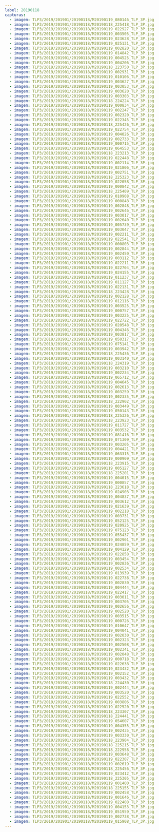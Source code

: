 ```yaml
---
label: 20190118
capturas:
  - imagem: TLP3/2019/201901/20190118/M20190119_080146_TLP_3P.jpg
  - imagem: TLP3/2019/201901/20190118/M20190118_225418_TLP_3P.jpg
  - imagem: TLP3/2019/201901/20190118/M20190119_022927_TLP_3P.jpg
  - imagem: TLP3/2019/201901/20190118/M20190119_003505_TLP_3P.jpg
  - imagem: TLP3/2019/201901/20190118/M20190119_023628_TLP_3P.jpg
  - imagem: TLP3/2019/201901/20190118/M20190119_025131_TLP_3P.jpg
  - imagem: TLP3/2019/201901/20190118/M20190119_002820_TLP_3P.jpg
  - imagem: TLP3/2019/201901/20190118/M20190119_014842_TLP_3P.jpg
  - imagem: TLP3/2019/201901/20190118/M20190119_004525_TLP_3P.jpg
  - imagem: TLP3/2019/201901/20190118/M20190119_004206_TLP_3P.jpg
  - imagem: TLP3/2019/201901/20190118/M20190118_223750_TLP_3P.jpg
  - imagem: TLP3/2019/201901/20190118/M20190119_002931_TLP_3P.jpg
  - imagem: TLP3/2019/201901/20190118/M20190119_010106_TLP_3P.jpg
  - imagem: TLP3/2019/201901/20190118/M20190119_003627_TLP_3P.jpg
  - imagem: TLP3/2019/201901/20190118/M20190119_003053_TLP_3P.jpg
  - imagem: TLP3/2019/201901/20190118/M20190119_003620_TLP_3P.jpg
  - imagem: TLP3/2019/201901/20190118/M20190119_003303_TLP_3P.jpg
  - imagem: TLP3/2019/201901/20190118/M20190118_224224_TLP_3P.jpg
  - imagem: TLP3/2019/201901/20190118/M20190119_000834_TLP_3P.jpg
  - imagem: TLP3/2019/201901/20190118/M20190119_002247_TLP_3P.jpg
  - imagem: TLP3/2019/201901/20190118/M20190119_002320_TLP_3P.jpg
  - imagem: TLP3/2019/201901/20190118/M20190119_022345_TLP_3P.jpg
  - imagem: TLP3/2019/201901/20190118/M20190118_225426_TLP_3P.jpg
  - imagem: TLP3/2019/201901/20190118/M20190119_022754_TLP_3P.jpg
  - imagem: TLP3/2019/201901/20190118/M20190119_004026_TLP_3P.jpg
  - imagem: TLP3/2019/201901/20190118/M20190119_002733_TLP_3P.jpg
  - imagem: TLP3/2019/201901/20190118/M20190119_000715_TLP_3P.jpg
  - imagem: TLP3/2019/201901/20190118/M20190119_064553_TLP_3P.jpg
  - imagem: TLP3/2019/201901/20190118/M20190118_223213_TLP_3P.jpg
  - imagem: TLP3/2019/201901/20190118/M20190119_022448_TLP_3P.jpg
  - imagem: TLP3/2019/201901/20190118/M20190119_002114_TLP_3P.jpg
  - imagem: TLP3/2019/201901/20190118/M20190119_021806_TLP_3P.jpg
  - imagem: TLP3/2019/201901/20190118/M20190119_002751_TLP_3P.jpg
  - imagem: TLP3/2019/201901/20190118/M20190118_225323_TLP_3P.jpg
  - imagem: TLP3/2019/201901/20190118/M20190119_022058_TLP_3P.jpg
  - imagem: TLP3/2019/201901/20190118/M20190119_000842_TLP_3P.jpg
  - imagem: TLP3/2019/201901/20190118/M20190118_225409_TLP_3P.jpg
  - imagem: TLP3/2019/201901/20190118/M20190119_010908_TLP_3P.jpg
  - imagem: TLP3/2019/201901/20190118/M20190119_000848_TLP_3P.jpg
  - imagem: TLP3/2019/201901/20190118/M20190119_002848_TLP_3P.jpg
  - imagem: TLP3/2019/201901/20190118/M20190119_002646_TLP_3P.jpg
  - imagem: TLP3/2019/201901/20190118/M20190119_003017_TLP_3P.jpg
  - imagem: TLP3/2019/201901/20190118/M20190119_002640_TLP_3P.jpg
  - imagem: TLP3/2019/201901/20190118/M20190119_005739_TLP_3P.jpg
  - imagem: TLP3/2019/201901/20190118/M20190119_003047_TLP_3P.jpg
  - imagem: TLP3/2019/201901/20190118/M20190119_002211_TLP_3P.jpg
  - imagem: TLP3/2019/201901/20190118/M20190119_022541_TLP_3P.jpg
  - imagem: TLP3/2019/201901/20190118/M20190119_000803_TLP_3P.jpg
  - imagem: TLP3/2019/201901/20190118/M20190119_002844_TLP_3P.jpg
  - imagem: TLP3/2019/201901/20190118/M20190119_002450_TLP_3P.jpg
  - imagem: TLP3/2019/201901/20190118/M20190119_003112_TLP_3P.jpg
  - imagem: TLP3/2019/201901/20190118/M20190119_022211_TLP_3P.jpg
  - imagem: TLP3/2019/201901/20190118/M20190119_022704_TLP_3P.jpg
  - imagem: TLP3/2019/201901/20190118/M20190119_024155_TLP_3P.jpg
  - imagem: TLP3/2019/201901/20190118/M20190119_011237_TLP_3P.jpg
  - imagem: TLP3/2019/201901/20190118/M20190119_011127_TLP_3P.jpg
  - imagem: TLP3/2019/201901/20190118/M20190119_022131_TLP_3P.jpg
  - imagem: TLP3/2019/201901/20190118/M20190118_223428_TLP_3P.jpg
  - imagem: TLP3/2019/201901/20190118/M20190119_002128_TLP_3P.jpg
  - imagem: TLP3/2019/201901/20190118/M20190119_012116_TLP_3P.jpg
  - imagem: TLP3/2019/201901/20190118/M20190119_003525_TLP_3P.jpg
  - imagem: TLP3/2019/201901/20190118/M20190119_000757_TLP_3P.jpg
  - imagem: TLP3/2019/201901/20190118/M20190119_003225_TLP_3P.jpg
  - imagem: TLP3/2019/201901/20190118/M20190119_022722_TLP_3P.jpg
  - imagem: TLP3/2019/201901/20190118/M20190119_020548_TLP_3P.jpg
  - imagem: TLP3/2019/201901/20190118/M20190119_004346_TLP_3P.jpg
  - imagem: TLP3/2019/201901/20190118/M20190119_003817_TLP_3P.jpg
  - imagem: TLP3/2019/201901/20190118/M20190119_050317_TLP_3P.jpg
  - imagem: TLP3/2019/201901/20190118/M20190119_075141_TLP_3P.jpg
  - imagem: TLP3/2019/201901/20190118/M20190119_003942_TLP_3P.jpg
  - imagem: TLP3/2019/201901/20190118/M20190118_225436_TLP_3P.jpg
  - imagem: TLP3/2019/201901/20190118/M20190119_003140_TLP_3P.jpg
  - imagem: TLP3/2019/201901/20190118/M20190118_224319_TLP_3P.jpg
  - imagem: TLP3/2019/201901/20190118/M20190119_003210_TLP_3P.jpg
  - imagem: TLP3/2019/201901/20190118/M20190119_002234_TLP_3P.jpg
  - imagem: TLP3/2019/201901/20190118/M20190119_065712_TLP_3P.jpg
  - imagem: TLP3/2019/201901/20190118/M20190119_004645_TLP_3P.jpg
  - imagem: TLP3/2019/201901/20190118/M20190119_002613_TLP_3P.jpg
  - imagem: TLP3/2019/201901/20190118/M20190119_003259_TLP_3P.jpg
  - imagem: TLP3/2019/201901/20190118/M20190119_002335_TLP_3P.jpg
  - imagem: TLP3/2019/201901/20190118/M20190118_222902_TLP_3P.jpg
  - imagem: TLP3/2019/201901/20190118/M20190119_003449_TLP_3P.jpg
  - imagem: TLP3/2019/201901/20190118/M20190119_050143_TLP_3P.jpg
  - imagem: TLP3/2019/201901/20190118/M20190118_225326_TLP_3P.jpg
  - imagem: TLP3/2019/201901/20190118/M20190118_223923_TLP_3P.jpg
  - imagem: TLP3/2019/201901/20190118/M20190119_011727_TLP_3P.jpg
  - imagem: TLP3/2019/201901/20190118/M20190119_003532_TLP_3P.jpg
  - imagem: TLP3/2019/201901/20190118/M20190119_081416_TLP_3P.jpg
  - imagem: TLP3/2019/201901/20190118/M20190119_071309_TLP_3P.jpg
  - imagem: TLP3/2019/201901/20190118/M20190119_003205_TLP_3P.jpg
  - imagem: TLP3/2019/201901/20190118/M20190119_004421_TLP_3P.jpg
  - imagem: TLP3/2019/201901/20190118/M20190119_063315_TLP_3P.jpg
  - imagem: TLP3/2019/201901/20190118/M20190119_000909_TLP_3P.jpg
  - imagem: TLP3/2019/201901/20190118/M20190118_223915_TLP_3P.jpg
  - imagem: TLP3/2019/201901/20190118/M20190119_005127_TLP_3P.jpg
  - imagem: TLP3/2019/201901/20190118/M20190118_225201_TLP_3P.jpg
  - imagem: TLP3/2019/201901/20190118/M20190119_004015_TLP_3P.jpg
  - imagem: TLP3/2019/201901/20190118/M20190119_000857_TLP_3P.jpg
  - imagem: TLP3/2019/201901/20190118/M20190118_223618_TLP_3P.jpg
  - imagem: TLP3/2019/201901/20190118/M20190119_024903_TLP_3P.jpg
  - imagem: TLP3/2019/201901/20190118/M20190119_004837_TLP_3P.jpg
  - imagem: TLP3/2019/201901/20190118/M20190119_003612_TLP_3P.jpg
  - imagem: TLP3/2019/201901/20190118/M20190119_021639_TLP_3P.jpg
  - imagem: TLP3/2019/201901/20190118/M20190119_002218_TLP_3P.jpg
  - imagem: TLP3/2019/201901/20190118/M20190119_003731_TLP_3P.jpg
  - imagem: TLP3/2019/201901/20190118/M20190119_052125_TLP_3P.jpg
  - imagem: TLP3/2019/201901/20190118/M20190119_020925_TLP_3P.jpg
  - imagem: TLP3/2019/201901/20190118/M20190119_075123_TLP_3P.jpg
  - imagem: TLP3/2019/201901/20190118/M20190119_055437_TLP_3P.jpg
  - imagem: TLP3/2019/201901/20190118/M20190119_002901_TLP_3P.jpg
  - imagem: TLP3/2019/201901/20190118/M20190119_024859_TLP_3P.jpg
  - imagem: TLP3/2019/201901/20190118/M20190119_004129_TLP_3P.jpg
  - imagem: TLP3/2019/201901/20190118/M20190119_022858_TLP_3P.jpg
  - imagem: TLP3/2019/201901/20190118/M20190119_003454_TLP_3P.jpg
  - imagem: TLP3/2019/201901/20190118/M20190119_002836_TLP_3P.jpg
  - imagem: TLP3/2019/201901/20190118/M20190119_002534_TLP_3P.jpg
  - imagem: TLP3/2019/201901/20190118/M20190119_013939_TLP_3P.jpg
  - imagem: TLP3/2019/201901/20190118/M20190119_022738_TLP_3P.jpg
  - imagem: TLP3/2019/201901/20190118/M20190119_002830_TLP_3P.jpg
  - imagem: TLP3/2019/201901/20190118/M20190119_004444_TLP_3P.jpg
  - imagem: TLP3/2019/201901/20190118/M20190119_022417_TLP_3P.jpg
  - imagem: TLP3/2019/201901/20190118/M20190119_003011_TLP_3P.jpg
  - imagem: TLP3/2019/201901/20190118/M20190119_003705_TLP_3P.jpg
  - imagem: TLP3/2019/201901/20190118/M20190119_002656_TLP_3P.jpg
  - imagem: TLP3/2019/201901/20190118/M20190119_002520_TLP_3P.jpg
  - imagem: TLP3/2019/201901/20190118/M20190119_003515_TLP_3P.jpg
  - imagem: TLP3/2019/201901/20190118/M20190119_000726_TLP_3P.jpg
  - imagem: TLP3/2019/201901/20190118/M20190119_010647_TLP_3P.jpg
  - imagem: TLP3/2019/201901/20190118/M20190119_004041_TLP_3P.jpg
  - imagem: TLP3/2019/201901/20190118/M20190119_002030_TLP_3P.jpg
  - imagem: TLP3/2019/201901/20190118/M20190119_002323_TLP_3P.jpg
  - imagem: TLP3/2019/201901/20190118/M20190119_002508_TLP_3P.jpg
  - imagem: TLP3/2019/201901/20190118/M20190119_002341_TLP_3P.jpg
  - imagem: TLP3/2019/201901/20190118/M20190119_002048_TLP_3P.jpg
  - imagem: TLP3/2019/201901/20190118/M20190119_000718_TLP_3P.jpg
  - imagem: TLP3/2019/201901/20190118/M20190119_022638_TLP_3P.jpg
  - imagem: TLP3/2019/201901/20190118/M20190119_023432_TLP_3P.jpg
  - imagem: TLP3/2019/201901/20190118/M20190119_002152_TLP_3P.jpg
  - imagem: TLP3/2019/201901/20190118/M20190119_003432_TLP_3P.jpg
  - imagem: TLP3/2019/201901/20190118/M20190118_224430_TLP_3P.jpg
  - imagem: TLP3/2019/201901/20190118/M20190119_002444_TLP_3P.jpg
  - imagem: TLP3/2019/201901/20190118/M20190119_003520_TLP_3P.jpg
  - imagem: TLP3/2019/201901/20190118/M20190119_022552_TLP_3P.jpg
  - imagem: TLP3/2019/201901/20190118/M20190119_003806_TLP_3P.jpg
  - imagem: TLP3/2019/201901/20190118/M20190119_022520_TLP_3P.jpg
  - imagem: TLP3/2019/201901/20190118/M20190118_223307_TLP_3P.jpg
  - imagem: TLP3/2019/201901/20190118/M20190118_224441_TLP_3P.jpg
  - imagem: TLP3/2019/201901/20190118/M20190119_054607_TLP_3P.jpg
  - imagem: TLP3/2019/201901/20190118/M20190119_004355_TLP_3P.jpg
  - imagem: TLP3/2019/201901/20190118/M20190119_002435_TLP_3P.jpg
  - imagem: TLP3/2019/201901/20190118/M20190119_003330_TLP_3P.jpg
  - imagem: TLP3/2019/201901/20190118/M20190118_223904_TLP_3P.jpg
  - imagem: TLP3/2019/201901/20190118/M20190118_225215_TLP_3P.jpg
  - imagem: TLP3/2019/201901/20190118/M20190118_222958_TLP_3P.jpg
  - imagem: TLP3/2019/201901/20190118/M20190119_003648_TLP_3P.jpg
  - imagem: TLP3/2019/201901/20190118/M20190119_022307_TLP_3P.jpg
  - imagem: TLP3/2019/201901/20190118/M20190119_002619_TLP_3P.jpg
  - imagem: TLP3/2019/201901/20190118/M20190118_225456_TLP_3P.jpg
  - imagem: TLP3/2019/201901/20190118/M20190119_023412_TLP_3P.jpg
  - imagem: TLP3/2019/201901/20190118/M20190118_225305_TLP_3P.jpg
  - imagem: TLP3/2019/201901/20190118/M20190119_001400_TLP_3P.jpg
  - imagem: TLP3/2019/201901/20190118/M20190118_225155_TLP_3P.jpg
  - imagem: TLP3/2019/201901/20190118/M20190119_002458_TLP_3P.jpg
  - imagem: TLP3/2019/201901/20190118/M20190119_001646_TLP_3P.jpg
  - imagem: TLP3/2019/201901/20190118/M20190119_022408_TLP_3P.jpg
  - imagem: TLP3/2019/201901/20190118/M20190119_004153_TLP_3P.jpg
  - imagem: TLP3/2019/201901/20190118/M20190119_051959_TLP_3P.jpg
  - imagem: TLP3/2019/201901/20190118/M20190119_002738_TLP_3P.jpg
  - imagem: TLP3/2019/201901/20190118/M20190119_015908_TLP_3P.jpg
---
```

